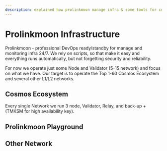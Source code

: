```yaml
---
description: explained how prolinkmoon manage infra & some tools for community
---
```


# Prolinkmoon Infrastructure

Prolinkmoon - professional DevOps ready/standby for manage and monitoring infra 24/7. We rely on scripts, so that make it easy and everything runs automatically, but not forgetting security and reliability. &#x20;

For now we operate just some Node and Validator (5-15 network) and focus on what we have. Our target is to operate the Top 1-60 Cosmos Ecosystem and several other L1/L2 networks.

## Cosmos Ecosystem

Every single Network we run 3 node, Validator, Relay, and back-up +(TMKSM for high availability key).&#x20;

## Prolinkmoon Playground





## Other Network


